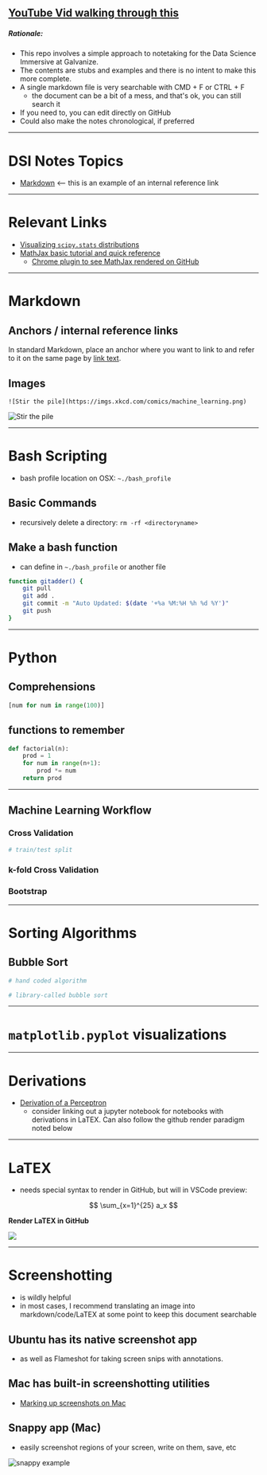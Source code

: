 ## [YouTube Vid walking through this](https://youtu.be/xdz1KyKVI5M)

##### Rationale: 
* This repo involves a simple approach to notetaking for the Data Science Immersive at Galvanize.
* The contents are stubs and examples and there is no intent to make this more complete.
* A single markdown file is very searchable with CMD + F or CTRL + F
    * the document can be a bit of a mess, and that's ok, you can still search it
* If you need to, you can edit directly on GitHub
* Could also make the notes chronological, if preferred


----------------------


# DSI Notes Topics
* [Markdown](#markdown) <-- this is an example of an internal reference link


----------------------


# Relevant Links
* [Visualizing `scipy.stats` distributions](https://stackoverflow.com/questions/37559470/what-do-all-the-distributions-available-in-scipy-stats-look-like)
* [MathJax basic tutorial and quick reference](https://math.meta.stackexchange.com/questions/5020/mathjax-basic-tutorial-and-quick-reference)
   * [Chrome plugin to see MathJax rendered on GitHub](https://chrome.google.com/webstore/detail/mathjax-plugin-for-github/ioemnmodlmafdkllaclgeombjnmnbima)

------------------------------
# <a name="markdown">Markdown</a>

## Anchors / internal reference links
In standard Markdown, place an anchor <a name="markdown"></a> where you want to link to and refer to it on the same page by [link text](#abcd).


## Images

```
![Stir the pile](https://imgs.xkcd.com/comics/machine_learning.png)
```

![Stir the pile](https://imgs.xkcd.com/comics/machine_learning.png)


------------------------------
# Bash Scripting
* bash profile location on OSX: `~./bash_profile`

## Basic Commands
* recursively delete a directory: `rm -rf <directoryname>`

## Make a bash function
* can define in `~./bash_profile` or another file

```bash
function gitadder() {
    git pull
    git add .
    git commit -m "Auto Updated: $(date '+%a %M:%H %h %d %Y')"
    git push    
}
```


----------------------
# Python 

## Comprehensions

```python
[num for num in range(100)]
```

## functions to remember

```python
def factorial(n):
    prod = 1
    for num in range(n+1):
        prod *= num
    return prod
```


-------------------
## Machine Learning Workflow

### Cross Validation
```python
# train/test split
```

### k-fold Cross Validation


### Bootstrap


------------------
# Sorting Algorithms

## Bubble Sort

```python
# hand coded algorithm
```

```python
# library-called bubble sort
```

----------------------------

# `matplotlib.pyplot` visualizations


----------------------------
# Derivations
* [Derivation of a Perceptron](https://github.com/clownfragment/delme_Master_DSI_Notes/blob/master/notebooks/derivation_of_a_perceptron.ipynb)
    * consider linking out a jupyter notebook for notebooks with derivations in LaTEX. Can also follow the github render paradigm noted below

-------------------------
# LaTEX
* needs special syntax to render in GitHub, but will in VSCode preview:

$$
\sum_{x=1}^{25} a_x
$$

**Render LaTEX in GitHub**

![](images/render_latex_gh.png)

------------------------
# Screenshotting
* is wildly helpful
* in most cases, I recommend translating an image into markdown/code/LaTEX at some point to keep this document searchable

## Ubuntu has its native screenshot app
* as well as Flameshot for taking screen snips with annotations.

## Mac has built-in screenshotting utilities
* [Marking up screenshots on Mac](https://support.apple.com/guide/mac-help/mark-up-files-mchl1fd88863/10.15/mac/10.15)

## Snappy app (Mac)
* easily screenshot regions of your screen, write on them, save, etc

![snappy example](images/snappy_example.png)







